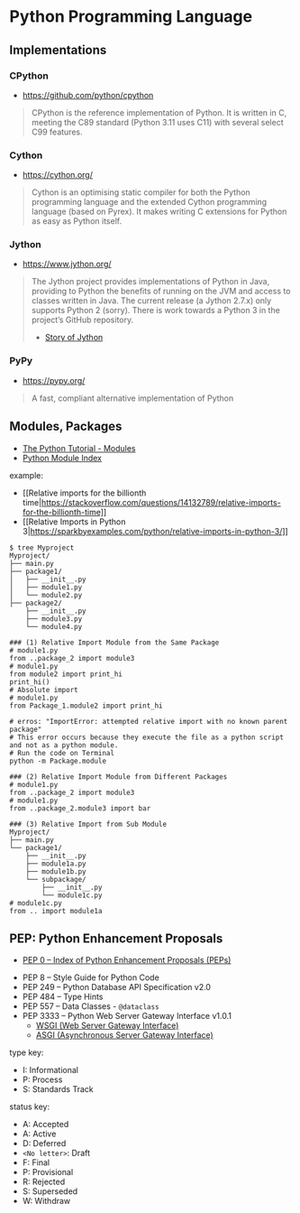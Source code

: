 # Python Programming Language

## Implementations

### CPython
* https://github.com/python/cpython

> CPython is the reference implementation of Python. It is written in C, meeting the C89 standard (Python 3.11 uses C11) with several select C99 features.

### Cython
* https://cython.org/

> Cython is an optimising static compiler for both the Python programming language and the extended Cython programming language (based on Pyrex). It makes writing C extensions for Python as easy as Python itself.

### Jython
* https://www.jython.org/

> The Jython project provides implementations of Python in Java, providing to Python the benefits of running on the JVM and access to classes written in Java. The current release (a Jython 2.7.x) only supports Python 2 (sorry). There is work towards a Python 3 in the project’s GitHub repository.
> - [Story of Jython](http://hugunin.net/story_of_jython.html)

### PyPy
* https://pypy.org/

> A fast, compliant alternative implementation of Python

<!--
### Mojo
* https://www.modular.com/mojo

> Mojo is a pythonic language for blazing-fast CPU+GPU execution without CUDA. Optionally use it with MAX for insanely fast AI inference.

-->

## Modules, Packages
* [The Python Tutorial - Modules](https://docs.python.org/3/tutorial/modules.html)
* [Python Module Index](https://docs.python.org/3/py-modindex.html)

example: 

* [[Relative imports for the billionth time|https://stackoverflow.com/questions/14132789/relative-imports-for-the-billionth-time]]
* [[Relative Imports in Python 3|https://sparkbyexamples.com/python/relative-imports-in-python-3/]]

```shell
$ tree Myproject
Myproject/
├── main.py
├── package1/
│   ├── __init__.py
│   ├── module1.py
│   └── module2.py
├── package2/
    ├── __init__.py
    ├── module3.py
    └── module4.py

### (1) Relative Import Module from the Same Package
# module1.py
from ..package_2 import module3
# module1.py
from module2 import print_hi
print_hi()
# Absolute import
# module1.py
from Package_1.module2 import print_hi

# erros: "ImportError: attempted relative import with no known parent package"
# This error occurs because they execute the file as a python script and not as a python module.
# Run the code on Terminal
python -m Package.module

### (2) Relative Import Module from Different Packages
# module1.py
from ..package_2 import module3
# module1.py
from ..package_2.module3 import bar

### (3) Relative Import from Sub Module
Myproject/
├── main.py
└── package1/
    ├── __init__.py
    ├── module1a.py
    ├── module1b.py
    └── subpackage/
        ├── __init__.py
        └── module1c.py
# module1c.py
from .. import module1a
```

## PEP: Python Enhancement Proposals
* [PEP 0 – Index of Python Enhancement Proposals (PEPs)](https://peps.python.org/pep-0000/)
- PEP 8 – Style Guide for Python Code
- PEP 249 – Python Database API Specification v2.0
- PEP 484 – Type Hints
- PEP 557 – Data Classes - `@dataclass`
- PEP 3333 – Python Web Server Gateway Interface v1.0.1
  - [WSGI (Web Server Gateway Interface)](https://wsgi.readthedocs.io/)
  - [ASGI (Asynchronous Server Gateway Interface)](https://asgi.readthedocs.io/)

type key:

* I: Informational
* P: Process
* S: Standards Track

status key:

* A: Accepted
* A: Active
* D: Deferred
* `<No letter>`: Draft
* F: Final
* P: Provisional
* R: Rejected
* S: Superseded
* W: Withdraw